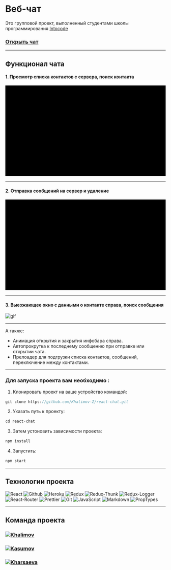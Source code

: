 # Веб-чат

Это групповой проект, выполненный студентами школы программирования <a href="https://intocode.ru/" target="_blank">Intocode</a>

### <a href="https://intense-island-55096.herokuapp.com/" target="_blank">Открыть чат</a>

***

## Функционал чата

#### 1. Просмотр списка контактов с сервера, поиск контакта
![gif](https://github.com/Khalimov-Z/react-chat/blob/Kassumov_Zubayra/gif1.gif)

***

#### 2. Отправка сообщений на сервер и удаление
![gif](https://github.com/Khalimov-Z/react-chat/blob/Kassumov_Zubayra/gif2.gif)

***

#### 3. Выезжающее окно с данными о контакте справа, поиск сообщения
![gif](https://github.com/Khalimov-Z/react-chat/blob/Kassumov_Zubayra/gif3.gif)

***

А также:
+ Анимация открытия и закрытия инфобара справа.
+ Автопрокрутка к последнему сообщению при отправке или открытии чата.
+ Прелоадер для подгрузки списка контактов, сообщений, переключение между контактами.

***

### Для запуска проекта вам необходимо : 

1. Клонировать проект на ваше устройство командой:
```javascript
git clone https://github.com/Khalimov-Z/react-chat.git
```

2. Указать путь к проекту:
```javascript
cd react-chat
```

3. Затем устоновить зависимости проекта:
```javascript
npm install
```

4. Запустить:
```javascript
npm start
```
*** 

## Технологии проекта

<p>
  <img alt="React" src="https://img.shields.io/badge/-React-45b8d8?style=for-the-badge&logo=react&logoColor=white" />
  <img alt="Github" src="https://img.shields.io/badge/-Github-black?style=for-the-badge&logo=github&logoColor=white" />
  <img alt="Heroku" src="https://img.shields.io/badge/-Heroku-764ABC?style=for-the-badge&logo=heroku&logoColor=white" />
  <img alt="Redux" src="https://img.shields.io/badge/-Redux-430098?style=for-the-badge&logo=redux&logoColor=white" />
  <img alt="Redux-Thunk" src="https://img.shields.io/badge/-Redux_Thunk-white?style=for-the-badge&logo=Redux&logoColor=430098" />
  <img alt="Redux-Logger" src="https://img.shields.io/badge/-Redux_Logger-430098?style=for-the-badge&logo=Redux&logoColor=white" />
  <img alt="React-Router" src="https://img.shields.io/badge/-React_Router-black?style=for-the-badge&logo=react-router&logoColor=orange" />
  <img alt="Prettier" src="https://img.shields.io/badge/-Prettier-grey?style=for-the-badge&logo=Prettier&logoColor=orange" />
  <img alt="Git" src="https://img.shields.io/badge/-Git-F05032?style=for-the-badge&logo=git&logoColor=white" />
  <img alt="JavaScript" src="https://img.shields.io/badge/-JavaScript-yellow?style=for-the-badge&logo=JavaScript&logoColor=white" />
  <img alt="Markdown" src="https://img.shields.io/badge/markdown-%23000000.svg?style=for-the-badge&logo=markdown&logoColor=white"/>
  <img alt="PropTypes" src="https://img.shields.io/badge/-PropTypes-lightgrey?style=for-the-badge&logo=react&logoColor=white" />
</p>

***

## Команда проекта

<h3>
  <a href="https://github.com/Khalimov-Z">
    <img alt="Khalimov" src="https://img.shields.io/badge/-Zubayra_Khalimov-black?style=for-the-badge&logo=github&logoColor=white" />
  </a>
</h3>

<h3>
  <a href="https://github.com/KasumovW">
    <img alt="Kasumov" src="https://img.shields.io/badge/-Zubayra_Kasumov-black?style=for-the-badge&logo=github&logoColor=white" />
  </a>
</h3>

<h3>
  <a href="https://github.com/Kharsaeva">
    <img alt="Kharsaeva" src="https://img.shields.io/badge/-Aisha_Kharsaeva-black?style=for-the-badge&logo=github&logoColor=white" />
  </a>
</h3>
